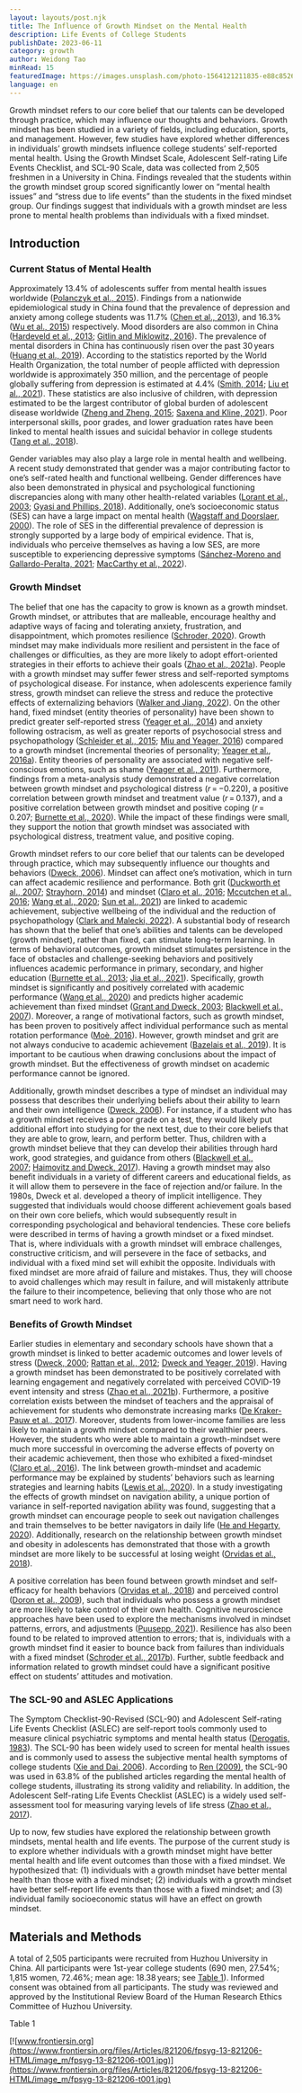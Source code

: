 ```yaml
---
layout: layouts/post.njk
title: The Influence of Growth Mindset on the Mental Health
description: Life Events of College Students
publishDate: 2023-06-11
category: growth
author: Weidong Tao
minRead: 15
featuredImage: https://images.unsplash.com/photo-1564121211835-e88c852648ab?ixlib=rb-4.0.3&ixid=M3wxMjA3fDB8MHxwaG90by1wYWdlfHx8fGVufDB8fHx8fA%3D%3D&auto=format&fit=crop&w=870&q=80
language: en
---
```


<!-- @format -->

<!--StartFragment-->

Growth mindset refers to our core belief that our talents can be developed through practice, which may influence our thoughts and behaviors. Growth mindset has been studied in a variety of fields, including education, sports, and management. However, few studies have explored whether differences in individuals’ growth mindsets influence college students’ self-reported mental health. Using the Growth Mindset Scale, Adolescent Self-rating Life Events Checklist, and SCL-90 Scale, data was collected from 2,505 freshmen in a University in China. Findings revealed that the students within the growth mindset group scored significantly lower on “mental health issues” and “stress due to life events” than the students in the fixed mindset group. Our findings suggest that individuals with a growth mindset are less prone to mental health problems than individuals with a fixed mindset.

[]()

## Introduction

### Current Status of Mental Health

Approximately 13.4% of adolescents suffer from mental health issues worldwide ([Polanczyk et al., 2015](https://www.frontiersin.org/articles/10.3389/fpsyg.2022.821206/full#ref42)). Findings from a nationwide epidemiological study in China found that the prevalence of depression and anxiety among college students was 11.7% ([Chen et al., 2013](https://www.frontiersin.org/articles/10.3389/fpsyg.2022.821206/full#ref8)), and 16.3% ([Wu et al., 2015](https://www.frontiersin.org/articles/10.3389/fpsyg.2022.821206/full#ref60)) respectively. Mood disorders are also common in China ([Hardeveld et al., 2013](https://www.frontiersin.org/articles/10.3389/fpsyg.2022.821206/full#ref25); [Gitlin and Miklowitz, 2016](https://www.frontiersin.org/articles/10.3389/fpsyg.2022.821206/full#ref21)). The prevalence of mental disorders in China has continuously risen over the past 30 years ([Huang et al., 2019](https://www.frontiersin.org/articles/10.3389/fpsyg.2022.821206/full#ref29)). According to the statistics reported by the World Health Organization, the total number of people afflicted with depression worldwide is approximately 350 million, and the percentage of people globally suffering from depression is estimated at 4.4% ([Smith, 2014](https://www.frontiersin.org/articles/10.3389/fpsyg.2022.821206/full#ref50); [Liu et al., 2021](https://www.frontiersin.org/articles/10.3389/fpsyg.2022.821206/full#ref33)). These statistics are also inclusive of children, with depression estimated to be the largest contributor of global burden of adolescent disease worldwide ([Zheng and Zheng, 2015](https://www.frontiersin.org/articles/10.3389/fpsyg.2022.821206/full#ref69); [Saxena and Kline, 2021](https://www.frontiersin.org/articles/10.3389/fpsyg.2022.821206/full#ref45)). Poor interpersonal skills, poor grades, and lower graduation rates have been linked to mental health issues and suicidal behavior in college students ([Tang et al., 2018](https://www.frontiersin.org/articles/10.3389/fpsyg.2022.821206/full#ref53)).

Gender variables may also play a large role in mental health and wellbeing. A recent study demonstrated that gender was a major contributing factor to one’s self-rated health and functional wellbeing. Gender differences have also been demonstrated in physical and psychological functioning discrepancies along with many other health-related variables ([Lorant et al., 2003](https://www.frontiersin.org/articles/10.3389/fpsyg.2022.821206/full#ref34); [Gyasi and Phillips, 2018](https://www.frontiersin.org/articles/10.3389/fpsyg.2022.821206/full#ref23)). Additionally, one’s socioeconomic status (SES) can have a large impact on mental health ([Wagstaff and Doorslaer, 2000](https://www.frontiersin.org/articles/10.3389/fpsyg.2022.821206/full#ref55)). The role of SES in the differential prevalence of depression is strongly supported by a large body of empirical evidence. That is, individuals who perceive themselves as having a low SES, are more susceptible to experiencing depressive symptoms ([Sánchez-Moreno and Gallardo-Peralta, 2021](https://www.frontiersin.org/articles/10.3389/fpsyg.2022.821206/full#ref44); [MacCarthy et al., 2022](https://www.frontiersin.org/articles/10.3389/fpsyg.2022.821206/full#ref35)).

### Growth Mindset

The belief that one has the capacity to grow is known as a growth mindset. Growth mindset, or attributes that are malleable, encourage healthy and adaptive ways of facing and tolerating anxiety, frustration, and disappointment, which promotes resilience ([Schroder, 2020](https://www.frontiersin.org/articles/10.3389/fpsyg.2022.821206/full#ref47)). Growth mindset may make individuals more resilient and persistent in the face of challenges or difficulties, as they are more likely to adopt effort-oriented strategies in their efforts to achieve their goals ([Zhao et al., 2021a](https://www.frontiersin.org/articles/10.3389/fpsyg.2022.821206/full#ref66)). People with a growth mindset may suffer fewer stress and self-reported symptoms of psychological disease. For instance, when adolescents experience family stress, growth mindset can relieve the stress and reduce the protective effects of externalizing behaviors ([Walker and Jiang, 2022](https://www.frontiersin.org/articles/10.3389/fpsyg.2022.821206/full#ref56)). On the other hand, fixed mindset (entity theories of personality) have been shown to predict greater self-reported stress ([Yeager et al., 2014](https://www.frontiersin.org/articles/10.3389/fpsyg.2022.821206/full#ref62)) and anxiety following ostracism, as well as greater reports of psychosocial stress and psychopathology ([Schleider et al., 2015](https://www.frontiersin.org/articles/10.3389/fpsyg.2022.821206/full#ref46); [Miu and Yeager, 2016](https://www.frontiersin.org/articles/10.3389/fpsyg.2022.821206/full#ref38)) compared to a growth mindset (incremental theories of personality; [Yeager et al., 2016a](https://www.frontiersin.org/articles/10.3389/fpsyg.2022.821206/full#ref63)). Entity theories of personality are associated with negative self-conscious emotions, such as shame ([Yeager et al., 2011](https://www.frontiersin.org/articles/10.3389/fpsyg.2022.821206/full#ref64)). Furthermore, findings from a meta-analysis study demonstrated a negative correlation between growth mindset and psychological distress (*r* = −0.220), a positive correlation between growth mindset and treatment value (*r* = 0.137), and a positive correlation between growth mindset and positive coping (*r* = 0.207; [Burnette et al., 2020](https://www.frontiersin.org/articles/10.3389/fpsyg.2022.821206/full#ref4)). While the impact of these findings were small, they support the notion that growth mindset was associated with psychological distress, treatment value, and positive coping.

Growth mindset refers to our core belief that our talents can be developed through practice, which may subsequently influence our thoughts and behaviors ([Dweck, 2006](https://www.frontiersin.org/articles/10.3389/fpsyg.2022.821206/full#ref17)). Mindset can affect one’s motivation, which in turn can affect academic resilience and performance. Both grit ([Duckworth et al., 2007](https://www.frontiersin.org/articles/10.3389/fpsyg.2022.821206/full#ref15); [Strayhorn, 2014](https://www.frontiersin.org/articles/10.3389/fpsyg.2022.821206/full#ref51)) and mindset ([Claro et al., 2016](https://www.frontiersin.org/articles/10.3389/fpsyg.2022.821206/full#ref10); [Mccutchen et al., 2016](https://www.frontiersin.org/articles/10.3389/fpsyg.2022.821206/full#ref37); [Wang et al., 2020](https://www.frontiersin.org/articles/10.3389/fpsyg.2022.821206/full#ref58); [Sun et al., 2021](https://www.frontiersin.org/articles/10.3389/fpsyg.2022.821206/full#ref52)) are linked to academic achievement, subjective wellbeing of the individual and the reduction of psychopathology ([Clark and Malecki, 2022](https://www.frontiersin.org/articles/10.3389/fpsyg.2022.821206/full#ref9)). A substantial body of research has shown that the belief that one’s abilities and talents can be developed (growth mindset), rather than fixed, can stimulate long-term learning. In terms of behavioral outcomes, growth mindset stimulates persistence in the face of obstacles and challenge-seeking behaviors and positively influences academic performance in primary, secondary, and higher education ([Burnette et al., 2013](https://www.frontiersin.org/articles/10.3389/fpsyg.2022.821206/full#ref5); [Jia et al., 2021](https://www.frontiersin.org/articles/10.3389/fpsyg.2022.821206/full#ref30)). Specifically, growth mindset is significantly and positively correlated with academic performance ([Wang et al., 2020](https://www.frontiersin.org/articles/10.3389/fpsyg.2022.821206/full#ref58)) and predicts higher academic achievement than fixed mindset ([Grant and Dweck, 2003](https://www.frontiersin.org/articles/10.3389/fpsyg.2022.821206/full#ref22); [Blackwell et al., 2007](https://www.frontiersin.org/articles/10.3389/fpsyg.2022.821206/full#ref3)). Moreover, a range of motivational factors, such as growth mindset, has been proven to positively affect individual performance such as mental rotation performance ([Moè, 2016](https://www.frontiersin.org/articles/10.3389/fpsyg.2022.821206/full#ref40)). However, growth mindset and grit are not always conducive to academic achievement ([Bazelais et al., 2019](https://www.frontiersin.org/articles/10.3389/fpsyg.2022.821206/full#ref1)). It is important to be cautious when drawing conclusions about the impact of growth mindset. But the effectiveness of growth mindset on academic performance cannot be ignored.

Additionally, growth mindset describes a type of mindset an individual may possess that describes their underlying beliefs about their ability to learn and their own intelligence ([Dweck, 2006](https://www.frontiersin.org/articles/10.3389/fpsyg.2022.821206/full#ref17)). For instance, if a student who has a growth mindset receives a poor grade on a test, they would likely put additional effort into studying for the next test, due to their core beliefs that they are able to grow, learn, and perform better. Thus, children with a growth mindset believe that they can develop their abilities through hard work, good strategies, and guidance from others ([Blackwell et al., 2007](https://www.frontiersin.org/articles/10.3389/fpsyg.2022.821206/full#ref3); [Haimovitz and Dweck, 2017](https://www.frontiersin.org/articles/10.3389/fpsyg.2022.821206/full#ref24)). Having a growth mindset may also benefit individuals in a variety of different careers and educational fields, as it will allow them to persevere in the face of rejection and/or failure. In the 1980s, Dweck et al. developed a theory of implicit intelligence. They suggested that individuals would choose different achievement goals based on their own core beliefs, which would subsequently result in corresponding psychological and behavioral tendencies. These core beliefs were described in terms of having a growth mindset or a fixed mindset. That is, where individuals with a growth mindset will embrace challenges, constructive criticism, and will persevere in the face of setbacks, and individual with a fixed mind set will exhibit the opposite. Individuals with fixed mindset are more afraid of failure and mistakes. Thus, they will choose to avoid challenges which may result in failure, and will mistakenly attribute the failure to their incompetence, believing that only those who are not smart need to work hard.

### Benefits of Growth Mindset

Earlier studies in elementary and secondary schools have shown that a growth mindset is linked to better academic outcomes and lower levels of stress ([Dweck, 2000](https://www.frontiersin.org/articles/10.3389/fpsyg.2022.821206/full#ref16); [Rattan et al., 2012](https://www.frontiersin.org/articles/10.3389/fpsyg.2022.821206/full#ref43); [Dweck and Yeager, 2019](https://www.frontiersin.org/articles/10.3389/fpsyg.2022.821206/full#ref20)). Having a growth mindset has been demonstrated to be positively correlated with learning engagement and negatively correlated with perceived COVID-19 event intensity and stress ([Zhao et al., 2021b](https://www.frontiersin.org/articles/10.3389/fpsyg.2022.821206/full#ref67)). Furthermore, a positive correlation exists between the mindset of teachers and the appraisal of achievement for students who demonstrate increasing marks ([De Kraker-Pauw et al., 2017](https://www.frontiersin.org/articles/10.3389/fpsyg.2022.821206/full#ref11)). Moreover, students from lower-income families are less likely to maintain a growth mindset compared to their wealthier peers. However, the students who were able to maintain a growth-mindset were much more successful in overcoming the adverse effects of poverty on their academic achievement, then those who exhibited a fixed-mindset ([Claro et al., 2016](https://www.frontiersin.org/articles/10.3389/fpsyg.2022.821206/full#ref10)). The link between growth-mindset and academic performance may be explained by students’ behaviors such as learning strategies and learning habits ([Lewis et al., 2020](https://www.frontiersin.org/articles/10.3389/fpsyg.2022.821206/full#ref32)). In a study investigating the effects of growth mindset on navigation ability, a unique portion of variance in self-reported navigation ability was found, suggesting that a growth mindset can encourage people to seek out navigation challenges and train themselves to be better navigators in daily life ([He and Hegarty, 2020](https://www.frontiersin.org/articles/10.3389/fpsyg.2022.821206/full#ref27)). Additionally, research on the relationship between growth mindset and obesity in adolescents has demonstrated that those with a growth mindset are more likely to be successful at losing weight ([Orvidas et al., 2018](https://www.frontiersin.org/articles/10.3389/fpsyg.2022.821206/full#ref41)).

A positive correlation has been found between growth mindset and self-efficacy for health behaviors ([Orvidas et al., 2018](https://www.frontiersin.org/articles/10.3389/fpsyg.2022.821206/full#ref41)) and perceived control ([Doron et al., 2009](https://www.frontiersin.org/articles/10.3389/fpsyg.2022.821206/full#ref14)), such that individuals who possess a growth mindset are more likely to take control of their own health. Cognitive neuroscience approaches have been used to explore the mechanisms involved in mindset patterns, errors, and adjustments ([Puusepp, 2021](https://www.frontiersin.org/articles/10.3389/fpsyg.2022.821206/full#ref901)). Resilience has also been found to be related to improved attention to errors; that is, individuals with a growth mindset find it easier to bounce back from failures than individuals with a fixed mindset ([Schroder et al., 2017b](https://www.frontiersin.org/articles/10.3389/fpsyg.2022.821206/full#ref49)). Further, subtle feedback and information related to growth mindset could have a significant positive effect on students’ attitudes and motivation.

### The SCL-90 and ASLEC Applications

The Symptom Checklist-90-Revised (SCL-90) and Adolescent Self-rating Life Events Checklist (ASLEC) are self-report tools commonly used to measure clinical psychiatric symptoms and mental health status ([Derogatis, 1983](https://www.frontiersin.org/articles/10.3389/fpsyg.2022.821206/full#ref12)). The SCL-90 has been widely used to screen for mental health issues and is commonly used to assess the subjective mental health symptoms of college students ([Xie and Dai, 2006](https://www.frontiersin.org/articles/10.3389/fpsyg.2022.821206/full#ref903)). According to [Ren (2009)](https://www.frontiersin.org/articles/10.3389/fpsyg.2022.821206/full#ref904), the SCL-90 was used in 63.8% of the published articles regarding the mental health of college students, illustrating its strong validity and reliability. In addition, the Adolescent Self-rating Life Events Checklist (ASLEC) is a widely used self-assessment tool for measuring varying levels of life stress ([Zhao et al., 2017](https://www.frontiersin.org/articles/10.3389/fpsyg.2022.821206/full#ref68)).

Up to now, few studies have explored the relationship between growth mindsets, mental health and life events. The purpose of the current study is to explore whether individuals with a growth mindset might have better mental health and life event outcomes than those with a fixed mindset. We hypothesized that: (1) individuals with a growth mindset have better mental health than those with a fixed mindset; (2) individuals with a growth mindset have better self-report life events than those with a fixed mindset; and (3) individual family socioeconomic status will have an effect on growth mindset.

[]()

## Materials and Methods

A total of 2,505 participants were recruited from Huzhou University in China. All participants were 1st-year college students (690 men, 27.54%; 1,815 women, 72.46%; mean age: 18.38 years; see [Table 1](https://www.frontiersin.org/articles/10.3389/fpsyg.2022.821206/full#tab1)). Informed consent was obtained from all participants. The study was reviewed and approved by the Institutional Review Board of the Human Research Ethics Committee of Huzhou University.

Table 1

[![www.frontiersin.org](https://www.frontiersin.org/files/Articles/821206/fpsyg-13-821206-HTML/image_m/fpsyg-13-821206-t001.jpg)](https://www.frontiersin.org/files/Articles/821206/fpsyg-13-821206-HTML/image_m/fpsyg-13-821206-t001.jpg)
